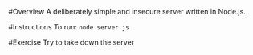 #Overview
A deliberately simple and insecure server written in Node.js.

#Instructions
To run: `node server.js`

#Exercise
Try to take down the server